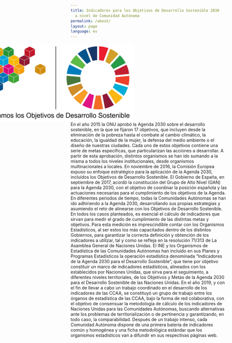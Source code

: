 ```yaml
---
title: Indicadores para los Objetivos de Desarrollo Sostenible 2030 
  a nivel de Comunidad Autónoma
permalink: /about/
layout: page
language: es
---
```


<img src='../assets/img/SDG Wheel_Transparent-01.png'
     alt='ODS CCAA logo'
     style="float: right; margin-right: 300px;" />

<br>

<span style="text-align: justify">
En el año 2015 la ONU aprobó la Agenda 2030 sobre el desarrollo sostenible, en 
la que se fijaron 17 objetivos, que incluyen desde la eliminación de la pobreza hasta 
el combate al cambio climático, la educación, la igualdad de la mujer, la defensa del 
medio ambiente o el diseño de nuestras ciudades. Cada uno de estos objetivos 
contiene una serie de metas específicas, que particularizan las acciones a desarrollar.
</span>

<span style="text-align: justify">
A partir de esta aprobación, distintos organismos se han ido sumando a la misma 
a todos los niveles institucionales, desde organismos multinacionales a locales.
</span>

<span style="text-align: justify">
En noviembre de 2016, la Comisión Europea expuso su enfoque estratégico para 
la aplicación de la Agenda 2030, incluidos los Objetivos de Desarrollo Sostenible.
</span>

<span style="text-align: justify">
El Gobierno de España, en septiembre de 2017, acordó la constitución del Grupo 
de Alto Nivel (GAN) para la Agenda 2030, con el objetivo de coordinar la posición 
española y las actuaciones necesarias para el cumplimiento de los objetivos de la Agenda.
</span>

<span style="text-align: justify">
En diferentes periodos de tiempo, todas la Comunidades Autónomas se han ido 
adhiriendo a la Agenda 2030, desarrollando sus propias estrategias y asumiendo el 
reto de alinearse con los Objetivos de Desarrollo Sostenible.
</span>

<span style="text-align: justify">
En todos los casos planteados, es esencial el cálculo de indicadores que sirvan 
para medir el grado de cumplimiento de las distintas metas y objetivos.
</span>

<span style="text-align: justify">
Para esta medición es imprescindible contar con los Organismos Estadísticos, al 
ser estos los más capacitados dentro de los distintos Gobiernos, para garantizar la 
correcta definición y obtención de los indicadores a utilizar, tal y como se refleja en la 
resolución 71/313 de La Asamblea General de Naciones Unidas.
</span>

<span style="text-align: justify">
El INE y los Organismos de Estadística de las Comunidades Autónomas han 
incluido en sus Planes y Programas Estadísticos la operación estadística denominada 
“Indicadores de la Agenda 2030 para el Desarrollo Sostenible”, que tiene por objetivo 
constituir un marco de indicadores estadísticos, alineados con los establecidos por 
Naciones Unidas, que sirva para el seguimiento, a diferentes niveles territoriales, de 
los Objetivos y Metas de la Agenda 2030 para el Desarrollo Sostenible de las Naciones Unidas.
</span>

<span style="text-align: justify">
En el año 2019, y con el fin de llevar a cabo un trabajo coordinado en el desarrollo 
de los indicadores de las CCAA, se constituyó un grupo de trabajo entre los órganos 
de estadística de las CCAA, bajo la forma de red colaborativa, con el objetivo de 
consensuar la metodología de cálculo de los indicadores de Naciones Unidas para las 
Comunidades Autónomas, buscando alternativas ante los problemas de 
territorialización o de pertinencia y garantizando, en todo caso, la comparabilidad.
</span>

<span style="text-align: justify">
Después de un trabajo intenso, cada Comunidad Autónoma dispone de una 
primera batería de indicadores común y homogénea y una ficha metodológica 
estándar que los organismos estadísticos van a difundir en sus respectivas páginas web.
</span>
